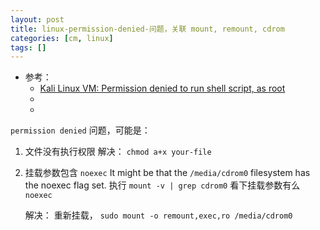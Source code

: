 ```yaml
---
layout: post
title: linux-permission-denied-问题，关联 mount, remount, cdrom
categories: [cm, linux]
tags: []
---
```


* 参考： 
    * [Kali Linux VM: Permission denied to run shell script, as root](https://superuser.com/a/768125)
    * []()
    * []()




`permission denied` 问题，可能是：

1. 文件没有执行权限
    解决： `chmod a+x your-file`
    
1. 挂载参数包含 `noexec`
    It might be that the `/media/cdrom0` filesystem has the noexec flag set.
    执行 `mount -v | grep cdrom0` 看下挂载参数有么 `noexec`
    
    解决： 重新挂载， `sudo mount -o remount,exec,ro /media/cdrom0`
























